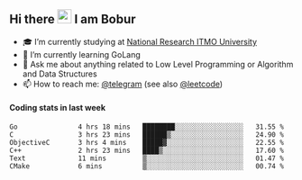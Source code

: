## Hi there <img src="https://media.giphy.com/media/hvRJCLFzcasrR4ia7z/giphy.gif" width="25px" height="25px"> I am Bobur

- :mortar_board: I’m currently studying at [National Research ITMO University](https://itmo.ru/)
- :seedling: I’m currently learning GoLang
- :speech_balloon: Ask me about anything related to Low Level Programming or Algorithm and Data Structures
- :mailbox: How to reach me: [@telegram](https://t.me/octoant) (see also [@leetcode](https://leetcode.com/octoant/))    

#### Coding stats in last week

<!--START_SECTION:waka-->

```text
Go               4 hrs 18 mins   ████████░░░░░░░░░░░░░░░░░   31.55 %
C                3 hrs 23 mins   ██████▒░░░░░░░░░░░░░░░░░░   24.90 %
ObjectiveC       3 hrs 4 mins    █████▓░░░░░░░░░░░░░░░░░░░   22.55 %
C++              2 hrs 23 mins   ████▒░░░░░░░░░░░░░░░░░░░░   17.60 %
Text             11 mins         ▒░░░░░░░░░░░░░░░░░░░░░░░░   01.47 %
CMake            6 mins          ▒░░░░░░░░░░░░░░░░░░░░░░░░   00.74 %
```

<!--END_SECTION:waka-->
